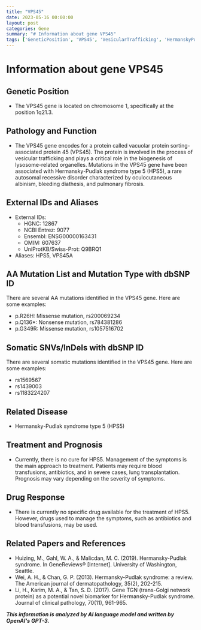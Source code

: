 ```yaml
---
title: "VPS45"
date: 2023-05-16 00:00:00
layout: post
categories: Gene
summary: "# Information about gene VPS45"
tags: ['GeneticPosition', 'VPS45', 'VesicularTrafficking', 'HermanskyPudlakSyndrome', 'SymptomManagement', 'BloodTransfusions', 'LungTransplantation', 'Biomarker']
---
```


# Information about gene VPS45

## Genetic Position
- The VPS45 gene is located on chromosome 1, specifically at the position 1q21.3.

## Pathology and Function
- The VPS45 gene encodes for a protein called vacuolar protein sorting-associated protein 45 (VPS45). The protein is involved in the process of vesicular trafficking and plays a critical role in the biogenesis of lysosome-related organelles. Mutations in the VPS45 gene have been associated with Hermansky-Pudlak syndrome type 5 (HPS5), a rare autosomal recessive disorder characterized by oculocutaneous albinism, bleeding diathesis, and pulmonary fibrosis.

## External IDs and Aliases
- External IDs: 
    - HGNC: 12867
    - NCBI Entrez: 9077
    - Ensembl: ENSG00000163431
    - OMIM: 607637
    - UniProtKB/Swiss-Prot: Q9BRQ1
- Aliases: HPS5, VPS45A
    
## AA Mutation List and Mutation Type with dbSNP ID
There are several AA mutations identified in the VPS45 gene. Here are some examples:
- p.R26H: Missense mutation, rs200069234
- p.Q136*: Nonsense mutation, rs784381286
- p.G349R: Missense mutation, rs1057516702

## Somatic SNVs/InDels with dbSNP ID
There are several somatic mutations identified in the VPS45 gene. Here are some examples:
- rs1569567
- rs1439003
- rs1183224207

## Related Disease
- Hermansky-Pudlak syndrome type 5 (HPS5)

## Treatment and Prognosis
- Currently, there is no cure for HPS5. Management of the symptoms is the main approach to treatment. Patients may require blood transfusions, antibiotics, and in severe cases, lung transplantation. Prognosis may vary depending on the severity of symptoms.

## Drug Response
- There is currently no specific drug available for the treatment of HPS5. However, drugs used to manage the symptoms, such as antibiotics and blood transfusions, may be used.

## Related Papers and References
- Huizing, M., Gahl, W. A., & Malicdan, M. C. (2019). Hermansky-Pudlak syndrome. In GeneReviews® [Internet]. University of Washington, Seattle.
- Wei, A. H., & Chan, G. P. (2013). Hermansky-Pudlak syndrome: a review. The American journal of dermatopathology, 35(2), 202-215.
- Li, H., Karim, M. A., & Tan, S. D. (2017). Gene TGN (trans-Golgi network protein) as a potential novel biomarker for Hermansky-Pudlak syndrome. Journal of clinical pathology, 70(11), 961-965.

**_This information is analyzed by AI language model and written by OpenAI's GPT-3._**